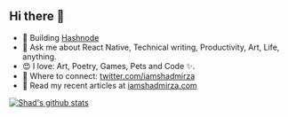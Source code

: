 ## Hi there 👋

- 💼 Building [Hashnode](https://hashnode.com)
- 💬 Ask me about React Native, Technical writing, Productivity, Art, Life, anything.
- 😍 I love: Art, Poetry, Games, Pets and Code ✨.
- 🤝 Where to connect: [twitter.com/iamshadmirza](https://www.twitter.com/iamshadmirza)
- 📝 Read my recent articles at [iamshadmirza.com](https://iamshadmirza.com)

[![Shad's github stats](https://github-readme-stats.vercel.app/api?username=iamshadmirza)](https://github.com/anuraghazra/github-readme-stats)
